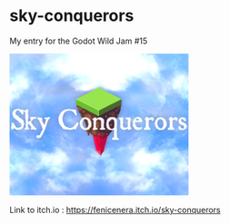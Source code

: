 # sky-conquerors
My entry for the Godot Wild Jam #15

![logo](./logo.png)

Link to itch.io : https://fenicenera.itch.io/sky-conquerors
